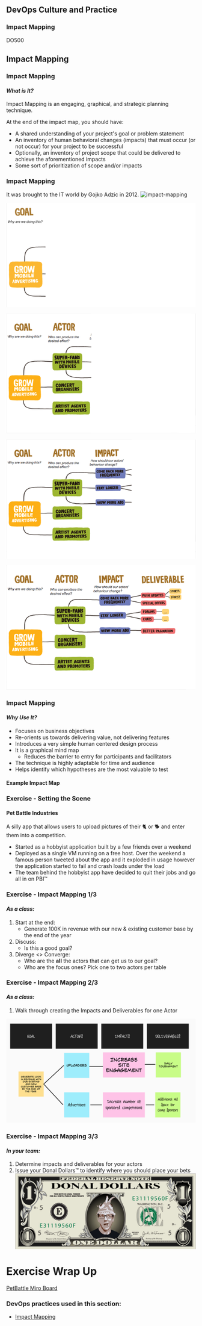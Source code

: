 <!-- .slide: data-background-image="images/RH_NewBrand_Background.png" -->
## DevOps Culture and Practice <!-- {_class="course-title"} -->
### Impact Mapping <!-- {_class="title-color"} -->
DO500 <!-- {_class="title-color"} -->



<!-- .slide: id="impact-mapping" -->
## Impact Mapping



### Impact Mapping
#### _What is It?_
Impact Mapping is an engaging, graphical, and strategic planning technique.

At the end of the impact map, you should have:
* A shared understanding of your project's goal or problem statement
* An inventory of human behavioral changes (impacts) that must occur (or not occur)
for your project to be successful
* Optionally, an inventory of project scope that could be delivered to achieve
the aforementioned impacts
* Some sort of prioritization of scope and/or impacts



### Impact Mapping
It was brought to the IT world by Gojko Adzic in 2012. 
![impact-mapping](https://www.impactmapping.org/assets/cover500.png)



![Goal](images/ImpactMapping/impact-mapping-goal.png)  <!-- {_class="" style="height:550px"} -->



![Goal](images/ImpactMapping/impact-mapping-actors.png)  <!-- {_class="" style="height:550px"} -->



![Goal](images/ImpactMapping/impact-mapping-impacts.png)  <!-- {_class="" style="height:550px"} -->



![Goal](images/ImpactMapping/impact-mapping-deliverables.png)  <!-- {_class="" style="height:550px"} -->



### Impact Mapping
#### _Why Use It?_
* Focuses on business objectives
* Re-orients us towards delivering value, not delivering features
* Introduces a very simple human centered design process
* It is a graphical mind map
  * Reduces the barrier to entry for participants and facilitators
* The technique is highly adaptable for time and audience
* Helps identify which hypotheses are the most valuable to test



#### Example Impact Map
<!-- .slide: data-background-size="contain" data-background-image="images/ImpactMapping/ImpactMap.png", class="white-style" -->



### 
<!-- .slide: data-background-size="contain" data-background-image="images/ImpactMapping/ImpactDeliverables.png", class="white-style" -->


### Exercise - Setting the Scene
#### Pet Battle Industries
A silly app that allows users to upload pictures of their 🐈 or 🐕 and enter them into a competition.
* Started as a hobbyist application built by a few friends over a weekend
* Deployed as a single VM running on a free host. Over the weekend a famous person tweeted about the app and it exploded in usage however the application started to fail and crash loads under the load
* The team behind the hobbyist app have decided to quit their jobs and go all in on PBI&trade;



### Exercise - Impact Mapping 1/3
#### *As a class:*

1. Start at the end:
   * Generate 100K in revenue with our new & existing customer base by the end of the year
2. Discuss:
   * Is this a good goal?
3. Diverge <> Converge:
   * Who are the **all** the actors that can get us to our goal?
   * Who are the focus ones? Pick one to two actors per table



### Exercise - Impact Mapping 2/3
#### *As a class:*
1. Walk through creating the Impacts and Deliverables for one Actor 

![example-pbi](images/ImpactMapping/example-pbi.png)



### Exercise - Impact Mapping 3/3
#### *In your team:*

1. Determine impacts and deliverables for your actors
2. Issue your Donal Dollars&trade; to identify where you should place your bets
![donal-dollars](images/ImpactMapping/donal-dollars.jpeg)



# Exercise Wrap Up

[PetBattle Miro Board](https://app.mural.co/t/warhw2023/m/warhw2023/1580744046908/05e98ef35312102d27aa494ff5e92b4ecb1ecc17?sender=dspring0331)



<!-- .slide: data-background-image="images/chef-background.png", class="white-style" -->
### DevOps practices used in this section:
- [Impact Mapping](https://openpracticelibrary.com/practice/impact-mapping/)

